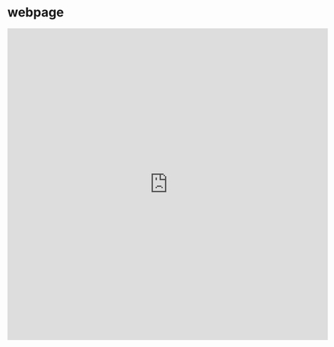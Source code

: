 # webpage
<iframe src="http://docs.google.com/gview?url=http://supastuff.nyc/docs/Resume-JeanPena.pdf&embedded=true" style="width:718px; height:700px;" frameborder="0"></iframe>
